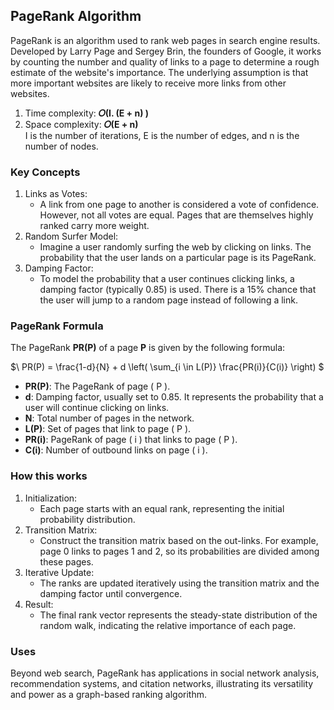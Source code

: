 ## PageRank Algorithm
PageRank is an algorithm used to rank web pages in search engine results. Developed by Larry Page and Sergey Brin, the founders of Google, it works by counting the number and quality of links to a page to determine a rough estimate of the website's importance. The underlying assumption is that more important websites are likely to receive more links from other websites.</br>

1. Time complexity: <b>𝑂(I. (E + n) )</b>
2. Space complexity: <b>𝑂(E + n)</b></br>
I is the number of iterations, E is the number of edges, and n is the number of nodes.


### Key Concepts
1. Links as Votes:
   - A link from one page to another is considered a vote of confidence. However, not all votes are equal. Pages that are themselves highly ranked carry more weight.
2. Random Surfer Model:
   - Imagine a user randomly surfing the web by clicking on links. The probability that the user lands on a particular page is its PageRank.
3. Damping Factor:
   - To model the probability that a user continues clicking links, a damping factor (typically 0.85) is used. There is a 15% chance that the user will jump to a random page instead of following a link.

### PageRank Formula
The PageRank <b>PR(P)</b> of a page <b>P</b> is given by the following formula:

$\ 
PR(P) = \frac{1-d}{N} + d \left( \sum_{i \in L(P)} \frac{PR(i)}{C(i)} \right)
\$

- <b>PR(P)</b>: The PageRank of page \( P \).
- <b>d</b>: Damping factor, usually set to 0.85. It represents the probability that a user will continue clicking on links.
- <b>N</b>: Total number of pages in the network.
- <b>L(P)</b>: Set of pages that link to page \( P \).
- <b>PR(i)</b>: PageRank of page \( i \) that links to page \( P \).
- <b>C(i)</b>: Number of outbound links on page \( i \).

### How this works
1. Initialization:
   - Each page starts with an equal rank, representing the initial probability distribution.
2. Transition Matrix:
   - Construct the transition matrix based on the out-links. For example, page 0 links to pages 1 and 2, so its probabilities are divided among these pages.
3. Iterative Update:
   - The ranks are updated iteratively using the transition matrix and the damping factor until convergence.
4. Result:
   - The final rank vector represents the steady-state distribution of the random walk, indicating the relative importance of each page.

### Uses
Beyond web search, PageRank has applications in social network analysis, recommendation systems, and citation networks, illustrating its versatility and power as a graph-based ranking algorithm.
